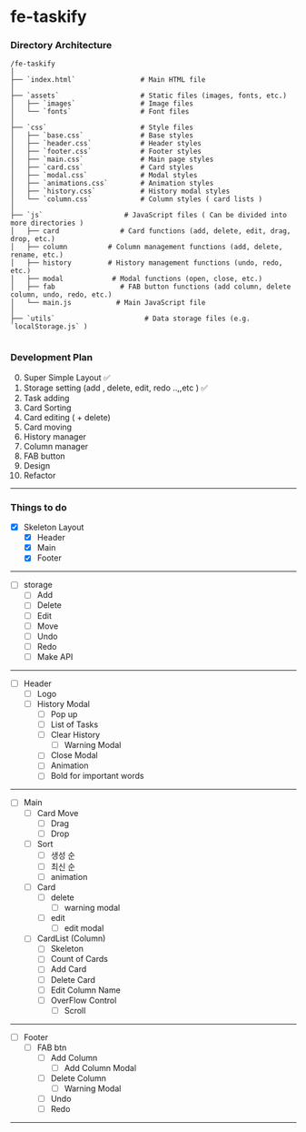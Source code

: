 # fe-taskify

### Directory Architecture

```
/fe-taskify
│
├── `index.html`                # Main HTML file
│
├── `assets`                    # Static files (images, fonts, etc.)
│   ├── `images`                # Image files
│   └── `fonts`                 # Font files
│
├── `css`                       # Style files
│   ├── `base.css`              # Base styles
│   ├── `header.css`            # Header styles
│   ├── `footer.css`            # Footer styles
│   ├── `main.css`              # Main page styles
│   ├── `card.css`              # Card styles
│   ├── `modal.css`             # Modal styles
│   ├── `animations.css`        # Animation styles
│   ├── `history.css`           # History modal styles
│   └── `column.css`            # Column styles ( card lists )
│
├── `js`                    # JavaScript files ( Can be divided into more directories )
│   ├── card               # Card functions (add, delete, edit, drag, drop, etc.)
│   ├── column          # Column management functions (add, delete, rename, etc.)
│   ├── history         # History management functions (undo, redo, etc.)
│   ├── modal            # Modal functions (open, close, etc.)
│   ├── fab                # FAB button functions (add column, delete column, undo, redo, etc.)
│   └── main.js           # Main JavaScript file
│
├── `utils`                      # Data storage files (e.g. `localStorage.js` )
    
```

### Development Plan

0. Super Simple Layout ✅
1. Storage setting (add , delete, edit, redo ..,,etc ) ✅
2. Task adding
3. Card Sorting
4. Card editing ( + delete)
5. Card moving
6. History manager
7. Column manager
8. FAB button
9. Design
10. Refactor

---

### Things to do

- [x] Skeleton Layout
    - [x] Header
    - [x] Main
    - [x] Footer

---

- [ ] storage
    - [ ] Add
    - [ ] Delete
    - [ ] Edit
    - [ ] Move
    - [ ] Undo
    - [ ] Redo
    - [ ] Make API

---

- [ ] Header
    - [ ] Logo
    - [ ] History Modal
        - [ ] Pop up
        - [ ] List of Tasks
        - [ ] Clear History
            - [ ] Warning Modal
        - [ ] Close Modal
        - [ ] Animation
        - [ ] Bold for important words

--- 

- [ ] Main
    - [ ] Card Move
        - [ ] Drag
        - [ ] Drop
    - [ ] Sort
        - [ ] 생성 순
        - [ ] 최신 순
        - [ ] animation
    - [ ] Card
        - [ ] delete
            - [ ] warning modal
        - [ ] edit
            - [ ] edit modal
    - [ ] CardList (Column)
        - [ ] Skeleton
        - [ ] Count of Cards
        - [ ] Add Card
        - [ ] Delete Card
        - [ ] Edit Column Name
        - [ ] OverFlow Control
            - [ ] Scroll

---

- [ ] Footer
    - [ ] FAB btn
        - [ ] Add Column
            - [ ] Add Column Modal
        - [ ] Delete Column
            - [ ] Warning Modal
        - [ ] Undo
        - [ ] Redo

---
 